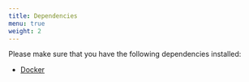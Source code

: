 ```yaml
---
title: Dependencies
menu: true
weight: 2
---
```


Please make sure that you have the following dependencies installed:

- [Docker](https://docker.com)